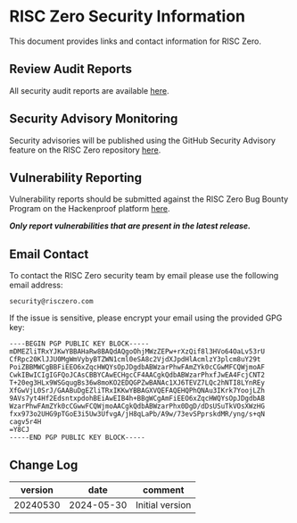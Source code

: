 # RISC Zero Security Information

This document provides links and contact information for RISC Zero.

## Review Audit Reports

All security audit reports are available [here](https://github.com/risc0/rz-security/tree/main/audits).

## Security Advisory Monitoring

Security advisories will be published using the GitHub Security Advisory feature on the RISC Zero repository [here](https://github.com/risc0/risc0/security).

## Vulnerability Reporting

Vulnerability reports should be submitted against the RISC Zero Bug Bounty Program on the Hackenproof platform [here](https://hackenproof.com/programs/risc-zero-zkvm).

_**Only report vulnerabilities that are present in the latest release.**_

## Email Contact

To contact the RISC Zero security team by email please use the following email address:

```text
security@risczero.com
```

If the issue is sensitive, please encrypt your email using the provided GPG key:

```text
----BEGIN PGP PUBLIC KEY BLOCK-----
mDMEZliTRxYJKwYBBAHaRw8BAQdAQgoOhjMWzZEPw+rXzQif8l3HVo64OaLv53rU
CfRpc20KlJJU0MgWmVybyBTZWN1cml0eSA8c2VjdXJpdHlAcmlzY3plcm8uY29t
PoiZBBMWCgBBFiEEO6xZqcHWQYsOpJDgdbABWzarPhwFAmZYk0cCGwMFCQWjmoAF
CwkIBwICIgIGFQoJCAsCBBYCAwECHgcCF4AACgkQdbABWzarPhxfJwEA4FcjCNT2
T+20eg3HLx9WSGqugBs36w8moKO2EDQGPZwBANAc1XJ6TEVZ7LQc2hNTI8LYnREy
XfGwVjL0SrJ/GAABuDgEZliTRxIKKwYBBAGXVQEFAQEHQPhQNAu3IKrk7YoojLZh
9AVs7yt4Hf2EdsntxpdohBEiAwEIB4h+BBgWCgAmFiEEO6xZqcHWQYsOpJDgdbAB
WzarPhwFAmZYk0cCGwwFCQWjmoAACgkQdbABWzarPhx0DgD/dDsUSuTkVOsXWzHG
fxx973o2UHG9pTGoE3i5Uw3UfvgA/jH8qLaPb/A9w/73evSPprskdMR/yng/s+qN
cagv5r4H
=Y8CJ
-----END PGP PUBLIC KEY BLOCK-----
```

## Change Log

| version  | date       | comment         |
| -------- | ---------- | --------------- |
| 20240530 | 2024-05-30 | Initial version |
